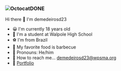 ### ![OctocatDONE](https://user-images.githubusercontent.com/121955597/210847427-f601f84d-5f4e-4e86-9da5-966877aab091.png)
Hi there 👋 I'm demedeirosd23
- 😀 I'm currently 18 years old
- 🏫 I'm a student at Walpole High School
- ⚽ I'm from Brazil
- 🥩 My favorite food is barbecue
- 🤵 Pronouns: He/him
- 📧 How to reach me... demedeirosd23@wpsma.org
- 🔗 [Portfolio](https://demedeirosd23.github.io/)

<!--
**demedeirosd23/demedeirosd23** is a ✨ _special_ ✨ repository because its `README.md` (this file) appears on your GitHub profile.

Here are some ideas to get you started:

- 🔭 I’m currently 18 years old
- 🌱 I’m a student at Walpole High School
- 👯 I’m looking to collaborate on ...
- 🤔 I’m looking for help with ...
- 💬 Ask me about ...
- 📫 How to reach me: ...
- 😄 Pronouns: ...
- ⚡ Fun fact: ...
-->
